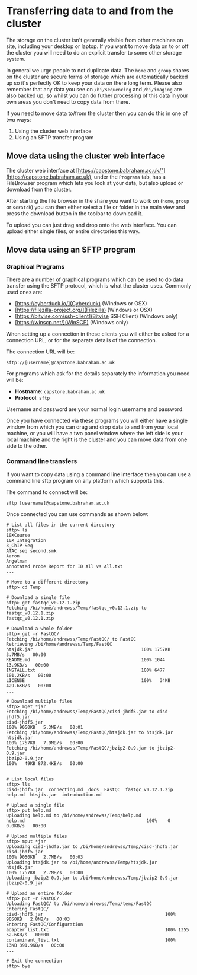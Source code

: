 # Transferring data to and from the cluster
The storage on the cluster isn't generally visible from other machines on site, including your desktop or laptop.  If you want to move data on to or off the cluster you will need to do an explicit transfer to some other storage system.

In general we urge people to not duplicate data.  The ```home``` and ```group``` shares on the cluster are secure forms of storage which are automatically backed up so it's perfectly OK to keep your data on there long term.  Please also remember that any data you see on ```/bi/sequencing``` and ```/bi/imaging``` are also backed up, so whilst you can do futher processing of this data in your own areas you don't need to copy data from there.

If you need to move data to/from the cluster then you can do this in one of two ways:

1. Using the cluster web interface
2. Using an SFTP transfer program

## Move data using the cluster web interface

The cluster web interface at [https://capstone.babraham.ac.uk/"](https://capstone.babraham.ac.uk), under the ```Programs``` tab, has a FileBrowser program which lets you look at your data, but also upload or download from the cluster.

After starting the file browser in the share you want to work on (```home```, ```group``` or ```scratch```) you can then either select a file or folder in the main view and press the download button in the toolbar to download it.

To upload you can just drag and drop onto the web interface.  You can upload either single files, or entire directories this way.

## Move data using an SFTP program

### Graphical Programs
There are a number of graphical programs which can be used to do data transfer using the SFTP protocol, which is what the cluster uses.  Commonly used ones are:

* [https://cyberduck.io/](Cyberduck) (Windows or OSX)
* [https://filezilla-project.org/](Filezilla) (Windows or OSX)
* [https://bitvise.com/ssh-client](Bitvise SSH Client) (Windows only)
* [https://winscp.net/](WinSCP) (Windows only)

When setting up a connection in these clients you will either be asked for a connection URL, or for the separate details of the connection.

The connection URL will be:

```
sftp://[username]@capstone.babraham.ac.uk
```

For programs which ask for the details separately the information you need will be:

* **Hostname**: ```capstone.babraham.ac.uk```
* **Protocol**: ```sftp```

Username and password are your normal login username and password.

Once you have connected via these programs you will either have a single window from which you can drag and drop data to and from your local machine, or you will have a two panel window where the left side is your local machine and the right is the cluster and you can move data from one side to the other.


### Command line transfers
If you want to copy data using a command line interface then you can use a command line sftp program on any platform which supports this.

The command to connect will be:

```
sftp [username]@capstone.babraham.ac.uk
```

Once connected you can use commands as shown below:

```
# List all files in the current directory
sftp> ls
10XCourse
10X_Integration
3_ChIP-Seq
ATAC seq second.smk
Aaron
Angelman
Annotated Probe Report for ID All vs All.txt
...

# Move to a different directory
sftp> cd Temp

# Download a single file
sftp> get fastqc_v0.12.1.zip
Fetching /bi/home/andrewss/Temp/fastqc_v0.12.1.zip to fastqc_v0.12.1.zip
fastqc_v0.12.1.zip

# Download a whole folder
sftp> get -r FastQC/
Fetching /bi/home/andrewss/Temp/FastQC/ to FastQC
Retrieving /bi/home/andrewss/Temp/FastQC
htsjdk.jar                                         100% 1757KB   3.7MB/s   00:00    
README.md                                          100% 1044    13.9KB/s   00:00    
INSTALL.txt                                        100% 6477   101.2KB/s   00:00    
LICENSE                                            100%   34KB 429.6KB/s   00:00 
...

# Download multiple files
sftp> mget *jar
Fetching /bi/home/andrewss/Temp/FastQC/cisd-jhdf5.jar to cisd-jhdf5.jar
cisd-jhdf5.jar                                                            100% 9050KB   5.3MB/s   00:01    
Fetching /bi/home/andrewss/Temp/FastQC/htsjdk.jar to htsjdk.jar
htsjdk.jar                                                                100% 1757KB   7.9MB/s   00:00    
Fetching /bi/home/andrewss/Temp/FastQC/jbzip2-0.9.jar to jbzip2-0.9.jar
jbzip2-0.9.jar                                                            100%   49KB 872.4KB/s   00:00


# List local files
sftp> lls
cisd-jhdf5.jar  connecting.md  docs  FastQC  fastqc_v0.12.1.zip  help.md  htsjdk.jar  introduction.md

# Upload a single file
sftp> put help.md
Uploading help.md to /bi/home/andrewss/Temp/help.md
help.md                                              100%    0     0.0KB/s   00:00   

# Upload multiple files
sftp> mput *jar
Uploading cisd-jhdf5.jar to /bi/home/andrewss/Temp/cisd-jhdf5.jar
cisd-jhdf5.jar                                                                 100% 9050KB   2.7MB/s   00:03    
Uploading htsjdk.jar to /bi/home/andrewss/Temp/htsjdk.jar
htsjdk.jar                                                                     100% 1757KB   2.7MB/s   00:00    
Uploading jbzip2-0.9.jar to /bi/home/andrewss/Temp/jbzip2-0.9.jar
jbzip2-0.9.jar   

# Upload an entire folder
sftp> put -r FastQC/
Uploading FastQC/ to /bi/home/andrewss/Temp/temp/FastQC
Entering FastQC/
cisd-jhdf5.jar                                              100% 9050KB   2.8MB/s   00:03    
Entering FastQC/Configuration
adapter_list.txt                                            100% 1355    52.6KB/s   00:00    
contaminant_list.txt                                        100%   13KB 391.9KB/s   00:00 
...

# Exit the connection
sftp> bye
```

